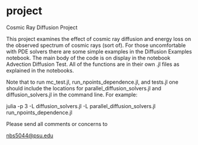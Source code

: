 project
=======

Cosmic Ray Diffusion Project

This project examines the effect of cosmic ray diffusion and energy loss on the observed spectrum of cosmic rays (sort of).
For those uncomfortable with PDE solvers there are some simple examples in the Diffusion Examples notebook. The main body
of the code is on display in the notebook Advection Diffusion Test. All of the functions are in their own .jl files as explained in the notebooks. 

Note that to run mc_test.jl, run_npoints_dependence.jl, and tests.jl one should include the locations for parallel_diffusion_solvers.jl and diffusion_solvers.jl in the command line. For example: 

julia -p 3 -L diffusion_solvers.jl -L parallel_diffusion_solvers.jl run_npoints_dependence.jl 

Please send all comments or concerns to

nbs5044@psu.edu 

